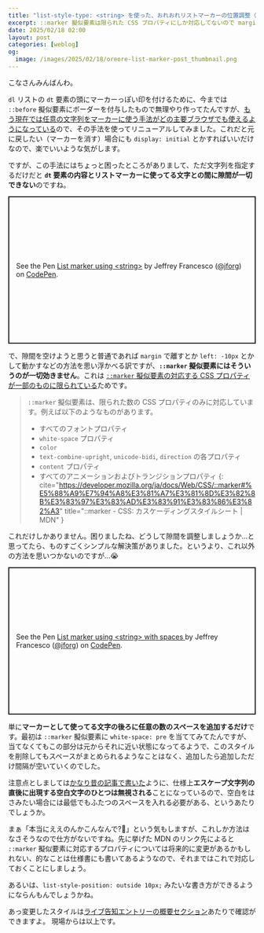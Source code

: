 ```yaml
---
title: "list-style-type: <string> を使った、おれおれリストマーカーの位置調整（小ネタ）"
excerpt: ::marker 擬似要素は限られた CSS プロパティにしか対応してないので margin や inset 系のプロパティで位置調整ができなくて困ってたら、ものすごい単純な方法で文字とマーカーの間隔を空けることができたという、ただそれだけの話です。
date: 2025/02/18 02:00
layout: post
categories: [weblog]
og:
  image: /images/2025/02/18/oreore-list-marker-post_thumbnail.png
---
```


こなさんみんばんわ。

`dl` リストの `dt` 要素の頭にマーカーっぽい印を付けるために、今までは `::before` 擬似要素にボーダーを付与したもので無理やり作ってたんですが、[もう現在では任意の文字列をマーカーに使う手法がどの主要ブラウザでも使えるようになっている][list-style-type]ので、その手法を使ってリニューアルしてみました。これだと元に戻したい（マーカーを消す）場合にも `display: initial` とかすればいいだけなので、楽でいいような気がします。

[list-style-type]: https://caniuse.com/mdn-css_properties_list-style-type_string
[desc]: http://localhost:8080/info/20241110/#%E3%82%A4%E3%83%99%E3%83%B3%E3%83%88%E6%A6%82%E8%A6%81


ですが、この手法にはちょっと困ったところがありまして、ただ文字列を指定するだけだと **`dt` 要素の内容とリストマーカーに使ってる文字との間に隙間が一切できない**のですね。

<p class="codepen" data-height="300" data-default-tab="css,result" data-slug-hash="xbxwXrJ" data-pen-title="Untitled" data-user="jforg" style="height: 300px; box-sizing: border-box; display: flex; align-items: center; justify-content: center; border: 2px solid; margin: 1em 0; padding: 1em;">
  <span>See the Pen <a href="https://codepen.io/jforg/pen/xbxwXrJ">
  List marker using &lt;string&gt;</a> by Jeffrey Francesco (<a href="https://codepen.io/jforg">@jforg</a>)
  on <a href="https://codepen.io">CodePen</a>.</span>
</p>

で、隙間を空けようと思うと普通であれば `margin` で離すとか `left: -10px` とかして動かすなどの方法を思い浮かべる訳ですが、**`::marker` 擬似要素にはそういうのが一切効きません**。これは [`::marker` 擬似要素の対応する CSS プロパティが一部のものに限られている][reason]ためです。

[reason]: https://developer.mozilla.org/ja/docs/Web/CSS/::marker


> `::marker` 擬似要素は、限られた数の CSS プロパティのみに対応しています。例えば以下のようなものがあります。
>
> - すべてのフォントプロパティ
> - `white-space` プロパティ
> - `color`
> - `text-combine-upright`, `unicode-bidi`, `direction` の各プロパティ
> - `content` プロパティ
> - すべてのアニメーションおよびトランジションプロパティ
{: cite="https://developer.mozilla.org/ja/docs/Web/CSS/::marker#%E5%88%A9%E7%94%A8%E3%81%A7%E3%81%8D%E3%82%8B%E3%83%97%E3%83%AD%E3%83%91%E3%83%86%E3%82%A3" title="::marker - CSS: カスケーディングスタイルシート | MDN" }

これだけしかありません。困りましたね、どうして隙間を調整しましょうか…と思ってたら、ものすごくシンプルな解決策がありました。というより、これ以外の方法を思いつかないのですが…😭

<p class="codepen" data-height="300" data-default-tab="css,result" data-slug-hash="LEYpzvo" data-pen-title="List marker using &amp;lt;string&amp;gt; with spaces " data-user="jforg" style="height: 300px; box-sizing: border-box; display: flex; align-items: center; justify-content: center; border: 2px solid; margin: 1em 0; padding: 1em;">
  <span>See the Pen <a href="https://codepen.io/jforg/pen/LEYpzvo">
  List marker using &lt;string&gt; with spaces </a> by Jeffrey Francesco (<a href="https://codepen.io/jforg">@jforg</a>)
  on <a href="https://codepen.io">CodePen</a>.</span>
</p>

単に**マーカーとして使ってる文字の後ろに任意の数のスペースを追加するだけ**です。最初は `::marker` 擬似要素に `white-space: pre` を当ててみてたんですが、当てなくてもこの部分は元からそれに近い状態になってるようで、このスタイルを削除してもスペースがまとめられるようなことはなく、追加したら追加しただけ間隔が空いていくのでした。

注意点としましては[かなり昔の記事で書いた][2017041401]ように、仕様上**エスケープ文字列の直後に出現する空白文字のひとつは無視される**ことになっているので、空白をはさみたい場合には最低でもふたつのスペースを入れる必要がある、というあたりでしょうか。

[2017041401]: /weblog/2017041401/#%E3%83%96%E3%83%A9%E3%82%A6%E3%82%B6%E3%81%AB%E3%81%AF%E3%81%A9%E3%81%86%E8%A7%A3%E9%87%88%E3%81%95%E3%82%8C%E3%82%8B%E3%81%AE%E3%81%8B

まぁ「本当にええのんかこんなんで?🤔」という気もしますが、これしか方法はなさそうなので仕方がないですね。先に挙げた MDN のリンク先によると `::marker` 擬似要素に対応するプロパティについては将来的に変更があるかもしれない、的なことは仕様書にも書いてあるようなので、それまではこれで対応しておくことにしましょう。

あるいは、`list-style-position: outside 10px;` みたいな書き方ができるようにならんもんでしょうかね。

あっ変更したスタイルは[ライブ告知エントリーの概要セクション][desc]あたりで確認ができますよ。
現場からは以上です。

<script async src="https://public.codepenassets.com/embed/index.js"></script>
